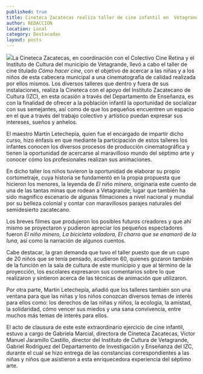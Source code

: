 ```yaml
---
published: true
title: Cineteca Zacatecas realiza taller de cine infantil en  Vetagrande
author: REDACCION
location: Local
category: Destacadas
layout: posts
---
```


![](http://i.imgur.com/Dz34IRUm.jpg)La Cineteca Zacatecas, en coordinación con el Colectivo Cine Retina y el Instituto de Cultura del municipio de Vetagrande, llevó a cabo  el taller de cine titulado _Cómo hacer cine_, con el objetivo  de acercar a las niñas y a los niños de esta cabecera municipal a una cinematografía de calidad realizada por ellos mismos.
Los  diversos talleres que dentro y fuera de sus instalaciones, realiza la Cineteca con el apoyo del Instituto Zacatecano de Cultura (IZC), en esta ocasión a través del Departamento de Enseñanza, es con la finalidad de ofrecer a la población infantil la oportunidad de socializar con sus semejantes,  así como de que los pequeños encuentren un espacio en el que a través del trabajo colectivo y artístico puedan expresar sus intereses, sueños y anhelos. 

El maestro Martín Letechepia, quien fue el encargado de impartir dicho curso,  hizo énfasis en que   mediante la participación de estos talleres los infantes conocen los diversos procesos de producción cinematográfica y tienen la oportunidad de acercarse al maravilloso mundo del séptimo arte y  conocer cómo los profesionales realizan sus animaciones.

En dicho taller los niños tuvieron la oportunidad de elaborar su propio  cortometraje, cuya historia se fundamentó en la propia propuesta que hicieron los menores, la leyenda de _El niño minero_,  originaria este cuento de una de las tantas minas que rodean a Vetagrande;  lugar que también ha sido magnifico escenario de algunas filmaciones a nivel nacional y mundial por su belleza colonial y contar con maravillosos parajes naturales del semidesierto zacatecano. 

Los breves filmes que produjeron los  posibles futuros creadores y que ahí mismo se proyectaron y  pudieron apreciar  los pequeños espectadores fueron _El niño minero, La bicicleta voladora, El charro que se enamoró de la luna_, así como  la narración de algunos cuentos.  

Cabe destacar, la gran demanda que tuvo el taller puesto que de un cupo de 20 niños que se tenía pensado, acudieron 60, quienes gozaron también de la  función en la sala de cultura de este municipio y que al término de la proyección,  los escolares  expresaron sus comentarios sobre lo que realizaron y sintieron acerca de las técnicas de animación que utilizaron. 

Por otra parte, Martín Letechepía, añadió que los talleres también son una ventana para que las niñas y los niños conozcan diversos temas de interés para ellos como: los derechos de las niñas y niños, la ecología, la amistad, la solidaridad, cómo vencer sus miedos y  una sana  convivencia, entre muchos más temas de interés para ellos.

El acto de clausura de este este extraordinario ejercicio de cine infantil, estuvo a cargo de Gabriela Marcial, directora de Cineteca Zacatecas, Víctor Manuel Jaramillo Castillo, director del Instituto de Cultura de Vetagrande,  Gabriel Rodríguez del Departamento de Investigación y Enseñanza del IZC,   durante el  cual se hizo entrega de las constancias correspondientes a las niñas y niños que asistieron a esta enriquecedora experiencia del séptimo arte.  
